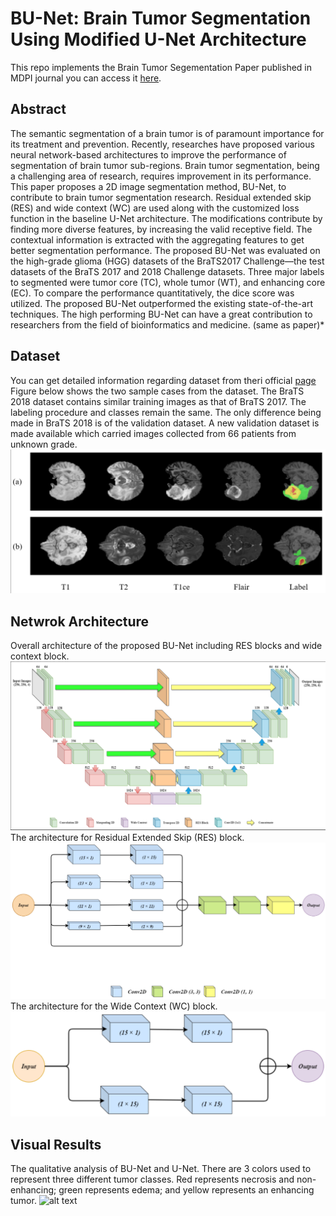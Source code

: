 # BU-Net: Brain Tumor Segmentation Using Modified U-Net Architecture

This repo implements the Brain Tumor Segementation Paper published in MDPI journal you can access it [here](https://www.mdpi.com/2079-9292/9/12/2203).

## Abstract

The semantic segmentation of a brain tumor is of paramount importance for its treatment and prevention. Recently, researches have proposed various neural network-based architectures to improve the performance of segmentation of brain tumor sub-regions. Brain tumor segmentation, being a challenging area of research, requires improvement in its performance. This paper proposes a 2D image segmentation method, BU-Net, to contribute to brain tumor segmentation research. Residual extended skip (RES) and wide context (WC) are used along with the customized loss function in the baseline U-Net architecture. The modifications contribute by finding more diverse features, by increasing the valid receptive field. The contextual information is extracted with the aggregating features to get better segmentation performance. The proposed BU-Net was evaluated on the high-grade glioma (HGG) datasets of the BraTS2017 Challenge—the test datasets of the BraTS 2017 and 2018 Challenge datasets. Three major labels to segmented were tumor core (TC), whole tumor (WT), and enhancing core (EC). To compare the performance quantitatively, the dice score was utilized. The proposed BU-Net outperformed the existing state-of-the-art techniques. The high performing BU-Net can have a great contribution to researchers from the field of bioinformatics and medicine.
(same as paper)*

## Dataset
You can get detailed information regarding dataset from theri official [page](https://www.med.upenn.edu/cbica/brats2020/data.html)
Figure below shows the two sample cases from the dataset. The BraTS 2018 dataset contains similar training images as that of BraTS 2017. The labeling procedure and classes remain the same. The only difference being made in BraTS 2018 is of the validation dataset. A new validation dataset is made available which carried images collected from 66 patients from unknown grade.
![alt text](https://github.com/Mr-TalhaIlyas/Brain-Tumor-Segmentation/blob/master/screens/img1.png)

## Netwrok Architecture
Overall architecture of the proposed BU-Net including RES blocks and wide context block.
![alt text](https://github.com/Mr-TalhaIlyas/Brain-Tumor-Segmentation/blob/master/screens/img2.png)
The architecture for Residual Extended Skip (RES) block.
![alt text](https://github.com/Mr-TalhaIlyas/Brain-Tumor-Segmentation/blob/master/screens/img3.png)
The architecture for the Wide Context (WC) block.
![alt text](https://github.com/Mr-TalhaIlyas/Brain-Tumor-Segmentation/blob/master/screens/img4.png)

## Visual Results
The qualitative analysis of BU-Net and U-Net. There are 3 colors used to represent three different tumor classes. Red represents necrosis and non-enhancing; green represents edema; and yellow represents an enhancing tumor.
![alt text](img5.png)

